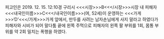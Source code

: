 피고인은 2019. 12. 15. 12:10경 구리시 <<<시장>>>B<<</시장>>>시장 내 피해자 <<<내국인이름>>>C<<</내국인이름>>>(여, 52세)이 운영하는 <<<가게>>>‘D'<<</가게>>>가게 앞에서, 만두를 사려는 남자손님에게 사지 말라고 하였다가 피해자와 시비가 되어 말다툼 끝에 왼쪽 주먹으로 피해자의 왼쪽 팔 부위를 1회, 몸통 부위를 약 2회 밀치는 폭행을 하였다.
